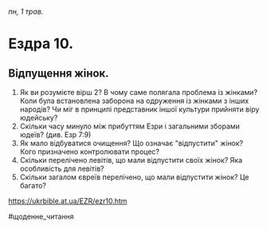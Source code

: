 
_пн, 1 трав._

# Ездра 10.

## Відпущення жінок.
1. Як ви розумієте вірш 2? В чому саме полягала проблема із жінками? Коли була встановлена заборона на одруження із жінками з інших народів? Чи міг в принципі представник іншої культури прийняти віру юдейську?
2. Скільки часу минуло між прибуттям Езри і загальними зборами юдеїв? (див. Езр 7:9)
3. Як мало відбуватися очищення? Що означає "відпустити" жінок? Кого призначено контролювати процес?
4. Скільки перелічено левітів, що мали відпустити своїх жінок? Яка особливість для левітів?
5. Скільки загалом євреїв перелічено, що мали відпустити жінок? Це багато?

https://ukrbible.at.ua/EZR/ezr10.htm 

#щоденне_читання
